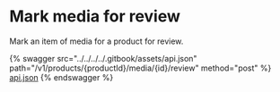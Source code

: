# Mark media for review

Mark an item of media for a product for review.

{% swagger src="../../../../.gitbook/assets/api.json" path="/v1/products/{productId}/media/{id}/review" method="post" %}
[api.json](../../../../.gitbook/assets/api.json)
{% endswagger %}
